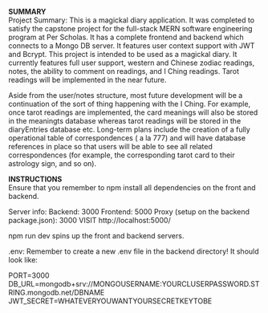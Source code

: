 **SUMMARY**
<br />
Project Summary: This is a magickal diary application. It was completed to satisfy the capstone project for the full-stack MERN software engineering program at Per Scholas.
It has a complete frontend and backend which connects to a Mongo DB server. It features user context support with JWT and Bcrypt.
This project is intended to be used as a magickal diary. It currently features full user support, western and Chinese zodiac readings, notes, the ability to comment on readings, and I Ching readings.
Tarot readings will be implemented in the near future.

Aside from the user/notes structure, most future development will be a continuation of the sort of thing happening with the I Ching.
For example, once tarot readings are implemented, the card meanings will also be stored in the meaningts database whereas tarot readings will be stored in the diaryEntries database etc.
Long-term plans include the creation of a fully operational table of correspondences ( a la 777) and will have database references in place so that users will be able to see all related correspondences (for example, the corresponding tarot card to their astrology sign, and so on).
<br />


**INSTRUCTIONS**
<br />
Ensure that you remember to npm install all dependencies on the front and backend.

Server info: Backend: 3000 Frontend: 5000 Proxy (setup on the backend package.json): 3000 VISIT http://localhost:5000/

npm run dev spins up the front and backend servers.

.env: Remember to create a new .env file in the backend directory! It should look like:

PORT=3000 DB_URL=mongodb+srv://MONGOUSERNAME:YOURCLUSERPASSWORD.STRING.mongodb.net/DBNAME JWT_SECRET=WHATEVERYOUWANTYOURSECRETKEYTOBE
